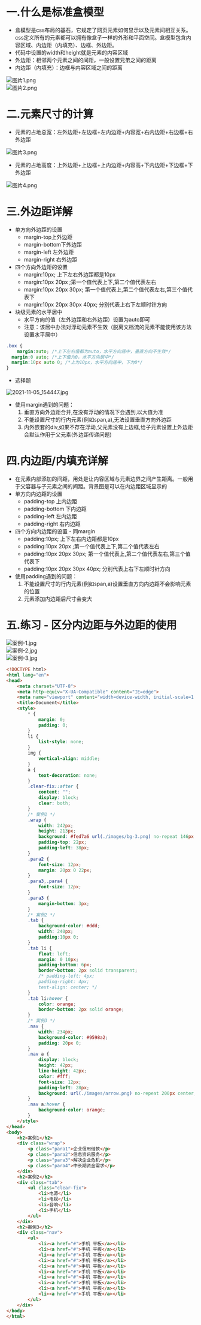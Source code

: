 <a name="mPVHL"></a>
# 一.什么是标准盒模型
- 盒模型是css布局的基石，它规定了网页元素如何显示以及元素间相互关系。css定义所有的元素都可以拥有像盒子一样的外形和平面空间。盒模型包含内容区域、内边距（内填充）、边框、外边距。
- 代码中设置的width和height就是元素的内容区域
- 外边距：相邻两个元素之间的间距，一般设置兄弟之间的距离
- 内边距（内填充）：边框与内容区域之间的距离

![图片1.png](https://cdn.nlark.com/yuque/0/2021/png/22608300/1636097530356-cbe1224d-dde7-48e6-beeb-dc0faa04f8ca.png#averageHue=%239e9e9e&clientId=u1c53d8b9-f1f6-4&from=drop&height=434&id=uac6e4ac2&originHeight=249&originWidth=344&originalType=binary&ratio=1&rotation=0&showTitle=false&size=6153&status=done&style=none&taskId=uea3d4cf8-2bcd-4ce8-9396-f40c731d0f6&title=&width=600)<br />![图片2.png](https://cdn.nlark.com/yuque/0/2021/png/22608300/1636097565991-a9682924-3b79-4ec3-b470-e7aef7e29fe1.png#averageHue=%23dcedb1&clientId=u1c53d8b9-f1f6-4&from=drop&height=366&id=u8dd49a80&originHeight=455&originWidth=746&originalType=binary&ratio=1&rotation=0&showTitle=false&size=195703&status=done&style=none&taskId=ubed1e44c-157a-4a15-8194-5e126b622aa&title=&width=600)
<a name="kxpY2"></a>
# 二.元素尺寸的计算

- 元素的占地总宽：左外边距+左边框+左内边距+内容宽+右内边距+右边框+右外边距

![图片3.png](https://cdn.nlark.com/yuque/0/2021/png/22608300/1636097680518-a92d9e09-825a-460c-b91f-91546d8035a4.png#averageHue=%23f8f8f8&clientId=u1c53d8b9-f1f6-4&from=drop&id=u8fa24d04&originHeight=286&originWidth=398&originalType=binary&ratio=1&rotation=0&showTitle=false&size=14172&status=done&style=none&taskId=u98090766-325a-44c1-996b-84d7e88d9b1&title=)

- 元素的占地高度：上外边距+上边框+上内边距+内容高+下内边距+下边框+下外边距

![图片4.png](https://cdn.nlark.com/yuque/0/2021/png/22608300/1636097680511-343ec1c4-13e8-47bb-91e1-9b6322a5c321.png#averageHue=%23f8f8f8&clientId=u1c53d8b9-f1f6-4&from=drop&id=u1208d6d3&originHeight=272&originWidth=423&originalType=binary&ratio=1&rotation=0&showTitle=false&size=14146&status=done&style=none&taskId=u151eb1dc-713a-4e4d-94f1-60e7948adb4&title=)

<a name="LG1ww"></a>
# 三.外边距详解

- 单方向外边距的设置
   - margin-top上外边距
   - margin-bottom下外边距
   - margin-left 左外边距
   - margin-right 右外边距
- 四个方向外边距的设置
   - margin:10px; 上下左右外边距都是10px
   - margin:10px 20px ;第一个值代表上下,第二个值代表左右
   - margin:10px 20px 30px; 第一个值代表上,第二个值代表左右,第三个值代表下
   - margin:10px 20px 30px 40px; 分别代表上右下左顺时针方向
- 块级元素的水平居中
   - 水平方向的值（左外边距和右外边距）设置为auto即可
   - 注意：该居中办法对浮动元素不生效（脱离文档流的元素不能使用该方法设置水平居中）
```css
.box {
	margin:auto; /*上下左右值都为auto，水平方向居中，垂直方向不生效*/
  margin:0 auto; /*上下值为0，水平方向居中*/
  margin:10px auto 0; /*上为10px，水平方向居中，下为0*/
}
```

- 选择题

![2021-11-05_154447.jpg](https://cdn.nlark.com/yuque/0/2021/jpeg/22608300/1636098298036-997b2301-04c8-4020-aaa5-f4308ebdf311.jpeg#averageHue=%23f1f1f1&clientId=u96bcbff2-9fcb-4&from=ui&height=244&id=uf57b8916&originHeight=342&originWidth=840&originalType=binary&ratio=1&rotation=0&showTitle=false&size=43661&status=done&style=stroke&taskId=u7144bee2-0c0a-4572-bcb5-cd13930c7e9&title=&width=600)

- 使用margin遇到的问题：
   1. 垂直方向外边距合并,在没有浮动的情况下会遇到,以大值为准
   2. 不能设置尺寸的行内元素(例如span,a),无法设置垂直方向外边距
   3. 内外嵌套的div,如果不存在浮动,父元素没有上边框,给子元素设置上外边距会默认作用于父元素(外边距传递问题)

<a name="pDtvQ"></a>
# 四.内边距/内填充详解

- 在元素内部添加的间距，用处是让内容区域与元素边界之间产生距离。一般用于父容器与子元素之间的间距。背景图是可以在内边距区域显示的
- 单方向内边距的设置
   - padding-top 上内边距
   - padding-bottom 下内边距
   - padding-left 左内边距
   - padding-right 右内边距
- 四个方向内边距的设置 - 同margin
   - padding:10px; 上下左右内边距都是10px
   - padding:10px 20px ;第一个值代表上下,第二个值代表左右
   - padding:10px 20px 30px; 第一个值代表上,第二个值代表左右,第三个值代表下
   - padding:10px 20px 30px 40px; 分别代表上右下左顺时针方向
- 使用padding遇到的问题：
   1. 不能设置尺寸的行内元素(例如span,a)设置垂直方向内边距不会影响元素的位置
   2. 元素添加内边距后尺寸会变大

<a name="RXQ7B"></a>
# 五.练习 - 区分内边距与外边距的使用
![案例-1.jpg](https://cdn.nlark.com/yuque/0/2021/jpeg/22608300/1636098502156-49d5438c-59a6-4db2-9704-1331d09df84d.jpeg#averageHue=%23f8d2a4&clientId=u96bcbff2-9fcb-4&from=ui&id=u8dfd6ea3&originHeight=235&originWidth=280&originalType=binary&ratio=1&rotation=0&showTitle=false&size=63404&status=done&style=none&taskId=u581f938d-947f-4a5b-af47-114fe48992e&title=)<br />![案例-2.jpg](https://cdn.nlark.com/yuque/0/2021/jpeg/22608300/1636098502136-b6b8f03a-77c6-4f1c-afba-666e5e79feae.jpeg#averageHue=%23ebd7a9&clientId=u96bcbff2-9fcb-4&from=ui&id=ud633f7bb&originHeight=40&originWidth=240&originalType=binary&ratio=1&rotation=0&showTitle=false&size=4904&status=done&style=none&taskId=uaf2d33f6-fb2e-46ca-8adf-88ca9572318&title=)<br />![案例-3.jpg](https://cdn.nlark.com/yuque/0/2021/jpeg/22608300/1636098502169-4645f9c1-e1bb-4fe0-a7be-e4dc3f286d38.jpeg#averageHue=%23979aa4&clientId=u96bcbff2-9fcb-4&from=ui&id=uf57bf92c&originHeight=460&originWidth=234&originalType=binary&ratio=1&rotation=0&showTitle=false&size=40923&status=done&style=none&taskId=ufb89f918-7440-4d87-9fb3-6d9f26dd22d&title=)
```html
<!DOCTYPE html>
<html lang="en">
<head>
    <meta charset="UTF-8">
    <meta http-equiv="X-UA-Compatible" content="IE=edge">
    <meta name="viewport" content="width=device-width, initial-scale=1.0">
    <title>Document</title>
    <style>
        * {
            margin: 0;
            padding: 0;
        }
        li {
            list-style: none;
        }
        img {
            vertical-align: middle;
        }
        a {
            text-decoration: none;
        }
        .clear-fix::after {
            content: "";
            display: block;
            clear: both;
        }
        /* 案例1 */
        .wrap {
            width: 242px;
            height: 213px;
            background: #fed7a6 url(./images/bg-3.png) no-repeat 146px bottom;
            padding-top: 22px;
            padding-left: 38px;
        }
        .para2 {
            font-size: 12px;
            margin: 20px 0 22px;
        }
        .para3,.para4 {
            font-size: 12px;
        }
        .para3 {
            margin-bottom: 3px;
        }
        /* 案例2 */
        .tab {
            background-color: #ddd;
            width: 240px;
            padding:10px 0;
        }
        .tab li {
            float: left;
            margin: 0 10px;
            padding-bottom: 6px;
            border-bottom: 2px solid transparent;
            /* padding-left: 4px;
            padding-right: 4px;
            text-align: center; */
        }
        .tab li:hover {
            color: orange;
            border-bottom: 2px solid orange;
        }
        /* 案例3 */
        .nav {
            width: 234px;
            background-color: #9598a2;
            padding: 20px 0;
        }
        .nav a {
            display: block;
            height: 42px;
            line-height: 42px;
            color: #fff;
            font-size: 12px;
            padding-left: 28px;
            background: url(./images/arrow.png) no-repeat 200px center;
        }
        .nav a:hover {
            background-color: orange;
        }
    </style>
</head>
<body>
    <h2>案例1</h2>
    <div class="wrap">
        <p class="para1">企业信用借款</p>
        <p class="para2">信息资讯服务</p>
        <p class="para3">解决企业危机</p>
        <p class="para4">中长期资金需求</p>
    </div>
    <h2>案例2</h2>
    <div class="tab">
        <ul class="clear-fix">
            <li>电源</li>
            <li>电视</li>
            <li>音响</li>
            <li>手机</li>
        </ul>
    </div>
    <h2>案例3</h2>
    <div class="nav">
        <ul>
            <li><a href="#">手机 平板</a></li>
            <li><a href="#">手机 平板</a></li>
            <li><a href="#">手机 平板</a></li>
            <li><a href="#">手机 平板</a></li>
            <li><a href="#">手机 平板</a></li>
            <li><a href="#">手机 平板</a></li>
            <li><a href="#">手机 平板</a></li>
            <li><a href="#">手机 平板</a></li>
            <li><a href="#">手机 平板</a></li>
            <li><a href="#">手机 平板</a></li>
        </ul>
    </div>
</body>
</html>
```
